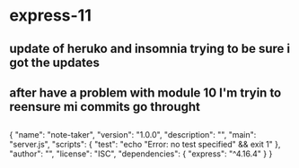# express-11

## update of heruko and insomnia trying to be sure i got the updates

## after have a problem with module 10 I'm tryin to reensure mi commits go throught 

## 

{
  "name": "note-taker",
  "version": "1.0.0",
  "description": "",
  "main": "server.js",
  "scripts": {
    "test": "echo \"Error: no test specified\" && exit 1"
  },
  "author": "",
  "license": "ISC",
  "dependencies": {
    "express": "^4.16.4"
  }
}
